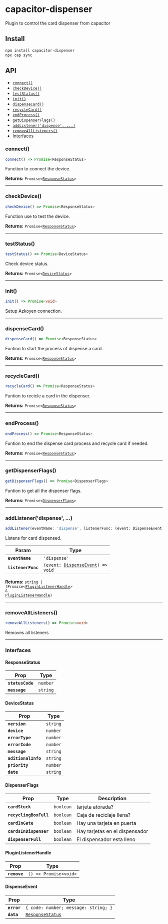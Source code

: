 # capacitor-dispenser

Plugin to control the card dispenser from capacitor

## Install

```bash
npm install capacitor-dispenser
npx cap sync
```

## API

<docgen-index>

* [`connect()`](#connect)
* [`checkDevice()`](#checkdevice)
* [`testStatus()`](#teststatus)
* [`init()`](#init)
* [`dispenseCard()`](#dispensecard)
* [`recycleCard()`](#recyclecard)
* [`endProcess()`](#endprocess)
* [`getDispenserFlags()`](#getdispenserflags)
* [`addListener('dispense', ...)`](#addlistenerdispense)
* [`removeAllListeners()`](#removealllisteners)
* [Interfaces](#interfaces)

</docgen-index>

<docgen-api>
<!--Update the source file JSDoc comments and rerun docgen to update the docs below-->

### connect()

```typescript
connect() => Promise<ResponseStatus>
```

Function to connect the device.

**Returns:** <code>Promise&lt;<a href="#responsestatus">ResponseStatus</a>&gt;</code>

--------------------


### checkDevice()

```typescript
checkDevice() => Promise<ResponseStatus>
```

Function use to test the device.

**Returns:** <code>Promise&lt;<a href="#responsestatus">ResponseStatus</a>&gt;</code>

--------------------


### testStatus()

```typescript
testStatus() => Promise<DeviceStatus>
```

Check device status.

**Returns:** <code>Promise&lt;<a href="#devicestatus">DeviceStatus</a>&gt;</code>

--------------------


### init()

```typescript
init() => Promise<void>
```

Setup Azkoyen connection.

--------------------


### dispenseCard()

```typescript
dispenseCard() => Promise<ResponseStatus>
```

Funtion to start the process of dispense a card.

**Returns:** <code>Promise&lt;<a href="#responsestatus">ResponseStatus</a>&gt;</code>

--------------------


### recycleCard()

```typescript
recycleCard() => Promise<ResponseStatus>
```

Funtion to recicle a card in the dispenser.

**Returns:** <code>Promise&lt;<a href="#responsestatus">ResponseStatus</a>&gt;</code>

--------------------


### endProcess()

```typescript
endProcess() => Promise<ResponseStatus>
```

Funtion to end the dispense card process and recycle card if needed.

**Returns:** <code>Promise&lt;<a href="#responsestatus">ResponseStatus</a>&gt;</code>

--------------------


### getDispenserFlags()

```typescript
getDispenserFlags() => Promise<DispenserFlags>
```

Funtion to get all the dispenser flags.

**Returns:** <code>Promise&lt;<a href="#dispenserflags">DispenserFlags</a>&gt;</code>

--------------------


### addListener('dispense', ...)

```typescript
addListener(eventName: 'dispense', listenerFunc: (event: DispenseEvent) => void) => (Promise<PluginListenerHandle> & PluginListenerHandle) | string
```

Listens for card dispensed.

| Param              | Type                                                                        |
| ------------------ | --------------------------------------------------------------------------- |
| **`eventName`**    | <code>'dispense'</code>                                                     |
| **`listenerFunc`** | <code>(event: <a href="#dispenseevent">DispenseEvent</a>) =&gt; void</code> |

**Returns:** <code>string | (Promise&lt;<a href="#pluginlistenerhandle">PluginListenerHandle</a>&gt; & <a href="#pluginlistenerhandle">PluginListenerHandle</a>)</code>

--------------------


### removeAllListeners()

```typescript
removeAllListeners() => Promise<void>
```

Removes all listeners

--------------------


### Interfaces


#### ResponseStatus

| Prop             | Type                |
| ---------------- | ------------------- |
| **`statusCode`** | <code>number</code> |
| **`message`**    | <code>string</code> |


#### DeviceStatus

| Prop                | Type                |
| ------------------- | ------------------- |
| **`version`**       | <code>string</code> |
| **`device`**        | <code>number</code> |
| **`errorType`**     | <code>number</code> |
| **`errorCode`**     | <code>number</code> |
| **`message`**       | <code>string</code> |
| **`aditionalInfo`** | <code>string</code> |
| **`priority`**      | <code>number</code> |
| **`date`**          | <code>string</code> |


#### DispenserFlags

| Prop                   | Type                 | Description                    |
| ---------------------- | -------------------- | ------------------------------ |
| **`cardStuck`**        | <code>boolean</code> | tarjeta atorada?               |
| **`recyclingBoxFull`** | <code>boolean</code> | Caja de reciclaje llena?       |
| **`cardInGate`**       | <code>boolean</code> | Hay una tarjeta en puerta      |
| **`cardsInDispenser`** | <code>boolean</code> | Hay tarjetas en el dispensador |
| **`dispenserFull`**    | <code>boolean</code> | El dispensador esta lleno      |


#### PluginListenerHandle

| Prop         | Type                                      |
| ------------ | ----------------------------------------- |
| **`remove`** | <code>() =&gt; Promise&lt;void&gt;</code> |


#### DispenseEvent

| Prop        | Type                                                      |
| ----------- | --------------------------------------------------------- |
| **`error`** | <code>{ code: number; message: string; }</code>           |
| **`data`**  | <code><a href="#responsestatus">ResponseStatus</a></code> |

</docgen-api>
